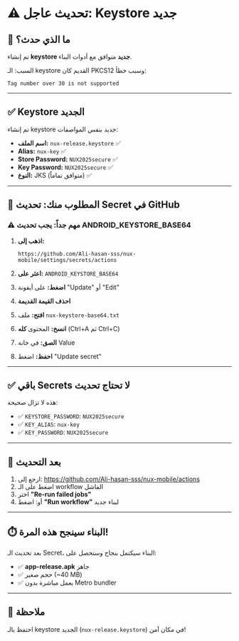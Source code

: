 # ⚠️ تحديث عاجل: Keystore جديد

## 🔧 ما الذي حدث؟

تم إنشاء **keystore جديد** متوافق مع أدوات البناء.

السبب: الـ keystore القديم كان PKCS12 وسبب خطأ:
```
Tag number over 30 is not supported
```

---

## ✅ Keystore الجديد

تم إنشاء keystore جديد بنفس المواصفات:

- **اسم الملف:** `nux-release.keystore` ✅
- **Alias:** `nux-key` ✅
- **Store Password:** `NUX2025secure` ✅
- **Key Password:** `NUX2025secure` ✅
- **النوع:** JKS (متوافق تماماً) ✅

---

## 🔄 المطلوب منك: تحديث Secret في GitHub

### ⚠️ مهم جداً: يجب تحديث ANDROID_KEYSTORE_BASE64

1. **اذهب إلى:**
   ```
   https://github.com/Ali-hasan-sss/nux-mobile/settings/secrets/actions
   ```

2. **اعثر على:** `ANDROID_KEYSTORE_BASE64`

3. **اضغط:** على أيقونة "Update" أو "Edit"

4. **احذف القيمة القديمة**

5. **افتح:** ملف `nux-keystore-base64.txt`

6. **انسخ:** المحتوى **كله** (Ctrl+A ثم Ctrl+C)

7. **الصق:** في خانة Value

8. **احفظ:** اضغط "Update secret"

---

## ✅ باقي Secrets لا تحتاج تحديث

هذه لا تزال صحيحة:
- ✅ `KEYSTORE_PASSWORD`: `NUX2025secure`
- ✅ `KEY_ALIAS`: `nux-key`
- ✅ `KEY_PASSWORD`: `NUX2025secure`

---

## 🚀 بعد التحديث

1. ارجع إلى: https://github.com/Ali-hasan-sss/nux-mobile/actions
2. اضغط على الـ workflow الفاشل
3. اختر **"Re-run failed jobs"**
4. أو: اضغط **"Run workflow"** لبناء جديد

---

## ⏱️ البناء سينجح هذه المرة!

بعد تحديث الـ Secret، البناء سيكتمل بنجاح وستحصل على:
- ✅ **app-release.apk** جاهز
- ✅ حجم صغير (~40 MB)
- ✅ يعمل مباشرة بدون Metro bundler

---

## 📝 ملاحظة

احتفظ بالـ keystore الجديد (`nux-release.keystore`) في مكان آمن!

